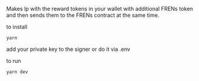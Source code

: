 Makes lp with the reward tokens in your wallet with additional FRENs token and then sends them to the FRENs contract at the same time. 

to install
```
yarn
```
add your private key to the signer or do it via .env

to run

```
yarn dev

```
